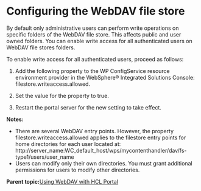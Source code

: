 # Configuring the WebDAV file store

By default only administrative users can perform write operations on specific folders of the WebDAV file store. This affects public and user owned folders. You can enable write access for all authenticated users on WebDAV file stores folders.

To enable write access for all authenticated users, proceed as follows:

1.  Add the following property to the WP ConfigService resource environment provider in the WebSphere® Integrated Solutions Console: filestore.writeaccess.allowed.

2.  Set the value for the property to true.

3.  Restart the portal server for the new setting to take effect.


**Notes:**

-   There are several WebDAV entry points. However, the property filestore.writeaccess.allowed applies to the filestore entry points for home directories for each user located at: http://server\_name:WC\_default\_host/wps/mycontenthandler/dav/fs-type1/users/user\_name
-   Users can modify only their own directories. You must grant additional permissions for users to modify other directories.

**Parent topic:**[Using WebDAV with HCL Portal](../admin-system/webdav.md)

